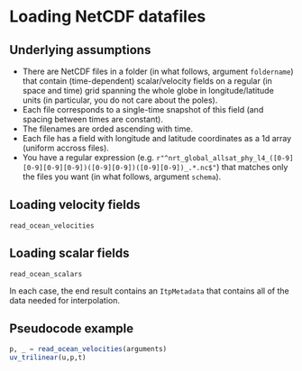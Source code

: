 # Loading NetCDF datafiles

## Underlying assumptions

* There are NetCDF files in a folder (in what follows, argument `foldername`) that
  contain (time-dependent) scalar/velocity fields on a regular (in space and time)
  grid spanning the whole globe in longitude/latitude units (in particular, you do
  not care about the poles).
* Each file corresponds to a single-time snapshot of this field (and spacing between
  times are constant).
* The filenames are orded ascending with time.
* Each file has a field with longitude and latitude coordinates as a 1d array (uniform accross files). 
* You have a regular expression (e.g. `r"^nrt_global_allsat_phy_l4_([0-9][0-9][0-9][0-9])([0-9][0-9])([0-9][0-9])_.*.nc$"`)
  that matches only the files you want (in what follows, argument `schema`).

## Loading velocity fields

```@docs
read_ocean_velocities
```

## Loading scalar fields

```@docs
read_ocean_scalars
```

In each case, the end result contains an `ItpMetadata` that contains all of the data needed for interpolation.

## Pseudocode example

```julia
p, _ = read_ocean_velocities(arguments)
uv_trilinear(u,p,t)
```
